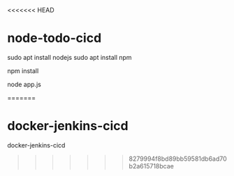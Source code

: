<<<<<<< HEAD
# node-todo-cicd

sudo apt install nodejs
sudo apt install npm


npm install

node app.js

=======
# docker-jenkins-cicd
docker-jenkins-cicd
>>>>>>> 8279994f8bd89bb59581db6ad70b2a615718bcae
